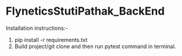 # FlyneticsStutiPathak_BackEnd

Installation instructions:-
1. pip install -r requirements.txt
2. Build project/git clone and then run pytest command in terminal.
